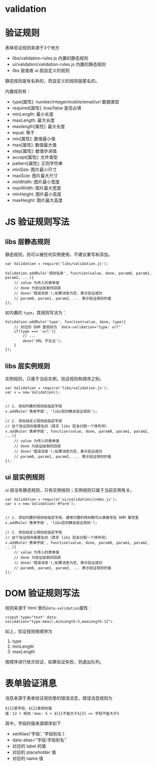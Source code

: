 # validation


# 验证规则
表单验证规则来源于3个地方

- libs/validation-rules.js 内置的静态规则
- ui/validation/validation-rules.js 内置的静态规则
- libs 层或者 ui 层自定义的规则

静态规则是有名称的，而自定义的规则是匿名的。

内置规则有：

- type\[属性]: number/integer/mobile/email/url 数据类型
- required\[属性]: true/false 是否必填
- minLength: <Number> 最小长度
- maxLength: <Number> 最大长度
- maxlength\[属性]: <Number> 最大长度
- equal: <name> 等于
- min\[属性]: <Number> 数值最小值
- max\[属性]: <Number> 数值最大值
- step\[属性]: <Number> 数值步进值
- accept\[属性]: <String> 文件类型
- pattern\[属性]: <String> 正则字符串
- minSize: <Number> 图片最小尺寸
- maxSize: <Number> 图片最大尺寸
- minWidth: <Number> 图片最小宽度
- maxWidth: <Number> 图片最大宽度
- minHeight: <Number> 图片最小高度
- maxHeight: <Number> 图片最大高度



# JS 验证规则写法
## libs 层静态规则
静态规则，则可以被任何实例使用，不建议重写和添加。

```
var Validation = require('libs/validation.js');

Validation.addRule('规则名称', function(value, done, param0, param1, param2, ...){
    // value 为传入的表单值
    // done 为验证结束的回调
    // done('错误消息');如果消息为空，表示验证成功
    // param0, param1, param2, ... 表示验证规则的值
});
```

如内置的 `type`，其规则写法为：
```
Validation.addRule('type', function(value, done, type){
    // 对应的 DOM 里规则为 `data-validation="type: url"`
    if(type === 'url'){
        // ...
        done('URL 不合法');
    }
});
```


## libs 层实例规则
实例规则，只属于当前实例，验证规则有顺序之别。
```
var Validation = require('libs/validation.js');
var v = new Validation();


// 1. 添加内置的规则给指定字段
v.addRule('表单字段', 'libs层的静态验证规则');

// 2. 添加自定义规则给指定字段
// 这个验证规则是匿名的（其实 libs 层会分配一个序列号）
v.addRule('表单字段', function(value, done, param0, param1, param2, ...){
    // value 为传入的表单值
    // done 为验证结束的回调
    // done('错误消息');如果消息为空，表示验证成功
    // param0, param1, param2, ... 表示验证规则的值
});
```


## ui 层实例规则
ui 层没有静态规则，只有实例规则；实例规则只属于当前实例有关。
```
var Validation = require('ui/validation/index.js');
var v = new Validation('#form');


// 1. 添加内置的规则给指定字段，通常内置的规则都可以直接写在 DOM 属性里
v.addRule('表单字段', 'libs层的静态验证规则');

// 2. 添加自定义规则给指定字段
// 这个验证规则是匿名的（其实 libs 层会分配一个序列号）
v.addRule('表单字段', function(value, done, param0, param1, param2, ...){
    // value 为传入的表单值
    // done 为验证结束的回调
    // done('错误消息');如果消息为空，表示验证成功
    // param0, param1, param2, ... 表示验证规则的值
});
```



# DOM 验证规则写法
规则来源于 html 里的`data-validation`属性：

```
<input type="text" data-validation="type:email,minLength:5,maxLength:12">
```

如上，验证规则按顺序为

1. type
2. minLength
3. maxLength

按顺序进行依次验证，如果验证失败，则退出队列。



# 表单验证消息
消息来源于表单验证规则里的错误消息，错误消息规则为
```
${1}是字段，${2}是规则值
值：12 + 规则：max: 5 + ${1}不能大于${2} => 字段不能大于5
```

其中，字段的值来源顺序如下

- setAlias('字段', '字段别名')
- data-alias="字段:字段别名"
- 对应的 label 的值
- 对应的 placeholder 值
- 对应的 name 值
